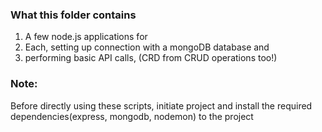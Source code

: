 ### What this folder contains
1. A few node.js applications for 
2. Each, setting up connection with a mongoDB database and 
3. performing basic API calls, (CRD from CRUD operations too!)

### Note: 
Before directly using these scripts, initiate project and install the required dependencies(express, mongodb, nodemon) to the project